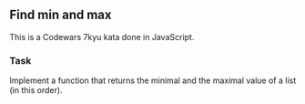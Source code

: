 ## Find min and max

This is a Codewars 7kyu kata done in JavaScript.

### Task

Implement a function that returns the minimal and the maximal value of a list (in this order).
